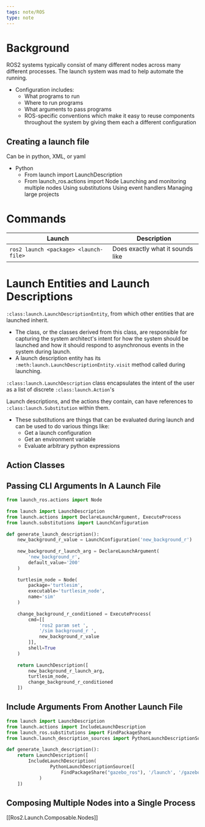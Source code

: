 ```yaml
---
tags: note/ROS
type: note
---
```

# Background
ROS2 systems typically consist of many different nodes across many different processes. The launch system was mad to help automate the running. 
- Configuration includes:
	- What programs to run
	- Where to run programs
	- What arguments to pass programs
	- ROS-specific conventions which make it easy to reuse components throughout the system by giving them each a different configuration

## Creating a launch file
Can be in python, XML, or yaml
- Python
	- From launch import LaunchDescription
	- From launch_ros.actions import Node
Launching and monitoring multiple nodes
Using substitutions
Using event handlers
Managing large projects

# Commands
| Launch                                | Description |
| ------------------------------------- | ----------- |
| `ros2 launch <package> <launch-file>` | Does exactly what it sounds like            |

# Launch Entities and Launch Descriptions
`:class:launch.LaunchDescriptionEntity`, from which other entities that are launched inherit. 
- The class, or the classes derived from this class, are responsible for capturing the system architect's intent for how the system should be launched and how it should respond to asynchronous events in the system during launch. 
- A launch description entity has its `:meth:launch.LaunchDescriptionEntity.visit` method called during launching. 

`:class:launch.LaunchDescription` class encapsulates the intent of the user as a list of discrete `:class:launch.Action`'s 

Launch descriptions, and the actions they contain, can have references to `:class:launch.Substitution` within them. 
- These substitutions are things that can be evaluated during launch and can be used to do various things like:
	- Get a launch configuration
	- Get an environment variable
	- Evaluate arbitrary python expressions

## Action Classes

## Passing CLI Arguments In A Launch File
```python
from launch_ros.actions import Node
 
from launch import LaunchDescription
from launch.actions import DeclareLaunchArgument, ExecuteProcess
from launch.substitutions import LaunchConfiguration
 
def generate_launch_description():
    new_background_r_value = LaunchConfiguration('new_background_r')
 
    new_background_r_launch_arg = DeclareLaunchArgument(
        'new_background_r',
        default_value='200'
    )
 
    turtlesim_node = Node(
        package='turtlesim',
        executable='turtlesim_node',
        name='sim'
    )
 
    change_background_r_conditioned = ExecuteProcess(
        cmd=[[
            'ros2 param set ',
            '/sim background_r ',
            new_background_r_value
        ]],
        shell=True
    )
 
    return LaunchDescription([
        new_background_r_launch_arg,
        turtlesim_node,
        change_background_r_conditioned
    ])
```

## Include Arguments From Another Launch File
```python
from launch import LaunchDescription
from launch.actions import IncludeLaunchDescription
from launch_ros.substitutions import FindPackageShare
from launch.launch_description_sources import PythonLaunchDescriptionSource
 
def generate_launch_description():
    return LaunchDescription([
        IncludeLaunchDescription(
                PythonLaunchDescriptionSource([
                    FindPackageShare("gazebo_ros"), '/launch', '/gazebo.launch.py'])
            )
    ])
```

## Composing Multiple Nodes into a Single Process
[[Ros2.Launch.Composable.Nodes]]